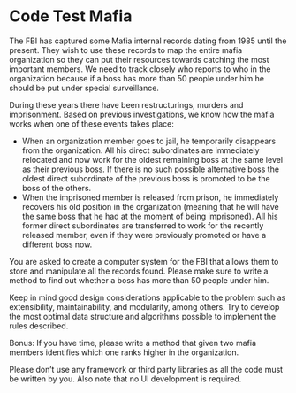 # Code Test Mafia

The FBI has captured some Mafia internal records dating from 1985 until the present. They
wish to use these records to map the entire mafia organization so they can put their resources
towards catching the most important members. We need to track closely who reports to who in
the organization because if a boss has more than 50 people under him he should be put under
special surveillance.

During these years there have been restructurings, murders and imprisonment. Based on
previous investigations, we know how the mafia works when one of these events takes place:

- When an organization member goes to jail, he temporarily disappears from the organization.
All his direct subordinates are immediately relocated and now work for the oldest remaining
boss at the same level as their previous boss. If there is no such possible alternative boss the
oldest direct subordinate of the previous boss is promoted to be the boss of the others.
- When the imprisoned member is released from prison, he immediately recovers his old
position in the organization (meaning that he will have the same boss that he had at the moment
of being imprisoned). All his former direct subordinates are transferred to work for the recently
released member, even if they were previously promoted or have a different boss now.

You are asked to create a computer system for the FBI that allows them to store and manipulate
all the records found. Please make sure to write a method to find out whether a boss has more
than 50 people under him.

Keep in mind good design considerations applicable to the problem such as extensibility,
maintainability, and modularity, among others. Try to develop the most optimal data structure
and algorithms possible to implement the rules described.

Bonus: If you have time, please write a method that given two mafia members identifies which
one ranks higher in the organization.

Please don’t use any framework or third party libraries as all the code must be written by you.
Also note that no UI development is required.

